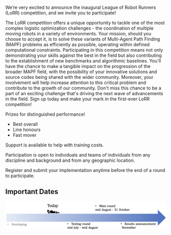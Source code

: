 We’re very excited to announce the inaugural League of Robot Runners (LoRR) competition, and we invite you to participate! 

The LoRR competition offers a unique opportunity to tackle one of the most complex logistic optimization challenges - the coordination of multiple moving robots in a variety of environments. Your mission, should you choose to accept it, is to solve these variants of Multi-Agent Path Finding (MAPF) problems as efficiently as possible, operating within defined computational constraints. Participating in this competition means not only demonstrating your skills against the best in the field but also contributing to the establishment of new benchmarks and algorithmic baselines. You'll have the chance to make a tangible impact on the progression of the broader MAPF field, with the possibility of your innovative solutions and source codes being shared with the wider community. Moreover, your involvement will help increase attention to this critical problem and contribute to the growth of our community. Don't miss this chance to be a part of an exciting challenge that's driving the next wave of advancements in the field. Sign up today and make your mark in the first-ever LoRR competition!

Prizes for distinguished performance!

- Best overall
- Line honours
- Fast mover

Support is available to help with training costs. 

Participation is open to individuals and teams of individuals from any discipline and background and from any geographic location.

Register and submit your implementation anytime before the end of a round to participate.


## Important Dates

![image](https://github.com/MAPF-Competition/web_resource/blob/develop/images/timeline.png)

